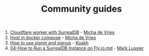 <br>

<h1 align="center">Community guides</h1>

<br>

1. [Cloudflare worker with SurrealDB](01-Cloudflare-worker-with-SurrealDB.md) - [Micha de Vries](https://github.com/kearfy)
2. [Host in docker compose](02-Host-in-docker-compose.md) - [Micha de Vries](https://github.com/kearfy)
3. [How to use signin and signup](03-How-to-use-signin-and-signup.md) - [Koakh](https://github.com/koakh)
4. [04-How to Run a SurrealDB Instance on Fly.io.md](04-How-to-Run-a-SurrealDB-Instance-on-Flyio.md) - [Mark Lussier](https://github.com/intabulas)

